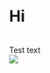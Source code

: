 http://www.w3schools.com/html/html_images.asp

<img src="pic_mountain.jpg" alt="Mountain View" style="width:304px;height:228px;">


# Imagen como html
https://news.ycombinator.com/item?id=12262470

Si al solicitar una url el servidor dice que es un:
Content-Type: text/html

Pero en realidad envia una imagen jpeg, el navegador intetará renderizar el comment del metadata del jpeg.

Para probarlo:
convert -size 100x100 xc: +noise Random random.jpg; convert random.jpg -set comment '<html><body style="visibility: hidden;"><div style="visibility: visible;"><h1>Hi</h1><br>Test text<br /><img src="#" /></div></body></html><!--' index.jpg; cp index.jpg index.html; open index.html; open index.jpg

El truco es hacer pensar al navegador que la imagen es un text/html. Entonces intentará renderizar el comentario.

